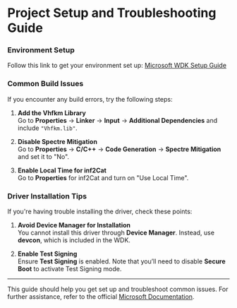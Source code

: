 # Project Setup and Troubleshooting Guide

### Environment Setup
Follow this link to get your environment set up: [Microsoft WDK Setup Guide](https://learn.microsoft.com/en-us/windows-hardware/drivers/download-the-wdk)

### Common Build Issues
If you encounter any build errors, try the following steps:

1. **Add the Vhfkm Library**  
   Go to **Properties** → **Linker** → **Input** → **Additional Dependencies** and include `"Vhfkm.lib"`.

2. **Disable Spectre Mitigation**  
   Go to **Properties** → **C/C++** → **Code Generation** → **Spectre Mitigation** and set it to "No".

3. **Enable Local Time for inf2Cat**  
   Go to **Properties** for inf2Cat and turn on "Use Local Time".

### Driver Installation Tips
If you're having trouble installing the driver, check these points:

1. **Avoid Device Manager for Installation**  
   You cannot install this driver through **Device Manager**. Instead, use **devcon**, which is included in the WDK.

2. **Enable Test Signing**  
   Ensure **Test Signing** is enabled. Note that you’ll need to disable **Secure Boot** to activate Test Signing mode.

---

This guide should help you get set up and troubleshoot common issues. For further assistance, refer to the official [Microsoft Documentation](https://learn.microsoft.com/).
